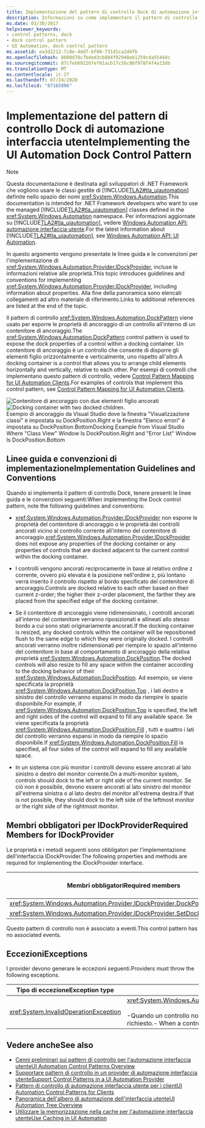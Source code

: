 ```yaml
---
title: Implementazione del pattern di controllo Dock di automazione interfaccia utente
description: Informazioni su come implementare il pattern di controllo Dock di automazione interfaccia utente. Usare il pattern di controllo DockPattern per esporre le proprietà di ancoraggio di un controllo. Implementare IDockProvider.
ms.date: 03/30/2017
helpviewer_keywords:
- control patterns, dock
- dock control pattern
- UI Automation, dock control pattern
ms.assetid: ea3d2212-7c8e-4dd7-bf08-73141ca2d4fb
ms.openlocfilehash: 8080d78c7bded3cb884f92948eb1259cda5544dc
ms.sourcegitcommit: 87cfeb69226fef01acb17c56c86f978f4f4a13db
ms.translationtype: MT
ms.contentlocale: it-IT
ms.lasthandoff: 07/24/2020
ms.locfileid: "87165896"
---
```

# <a name="implementing-the-ui-automation-dock-control-pattern"></a><span data-ttu-id="c36fc-105">Implementazione del pattern di controllo Dock di automazione interfaccia utente</span><span class="sxs-lookup"><span data-stu-id="c36fc-105">Implementing the UI Automation Dock Control Pattern</span></span>
> [!NOTE]
> <span data-ttu-id="c36fc-106">Questa documentazione è destinata agli sviluppatori di .NET Framework che vogliono usare le classi gestite di [!INCLUDE[TLA2#tla_uiautomation](../../../includes/tla2sharptla-uiautomation-md.md)] definite nello spazio dei nomi <xref:System.Windows.Automation>.</span><span class="sxs-lookup"><span data-stu-id="c36fc-106">This documentation is intended for .NET Framework developers who want to use the managed [!INCLUDE[TLA2#tla_uiautomation](../../../includes/tla2sharptla-uiautomation-md.md)] classes defined in the <xref:System.Windows.Automation> namespace.</span></span> <span data-ttu-id="c36fc-107">Per informazioni aggiornate su [!INCLUDE[TLA2#tla_uiautomation](../../../includes/tla2sharptla-uiautomation-md.md)], vedere [Windows Automation API: automazione interfaccia utente](/windows/win32/winauto/entry-uiauto-win32).</span><span class="sxs-lookup"><span data-stu-id="c36fc-107">For the latest information about [!INCLUDE[TLA2#tla_uiautomation](../../../includes/tla2sharptla-uiautomation-md.md)], see [Windows Automation API: UI Automation](/windows/win32/winauto/entry-uiauto-win32).</span></span>  
  
 <span data-ttu-id="c36fc-108">In questo argomento vengono presentate le linee guida e le convenzioni per l'implementazione di <xref:System.Windows.Automation.Provider.IDockProvider>, incluse le informazioni relative alle proprietà.</span><span class="sxs-lookup"><span data-stu-id="c36fc-108">This topic introduces guidelines and conventions for implementing <xref:System.Windows.Automation.Provider.IDockProvider>, including information about properties.</span></span> <span data-ttu-id="c36fc-109">Alla fine della panoramica sono elencati collegamenti ad altro materiale di riferimento.</span><span class="sxs-lookup"><span data-stu-id="c36fc-109">Links to additional references are listed at the end of the topic.</span></span>  
  
 <span data-ttu-id="c36fc-110">Il pattern di controllo <xref:System.Windows.Automation.DockPattern> viene usato per esporre le proprietà di ancoraggio di un controllo all'interno di un contenitore di ancoraggio.</span><span class="sxs-lookup"><span data-stu-id="c36fc-110">The <xref:System.Windows.Automation.DockPattern> control pattern is used to expose the dock properties of a control within a docking container.</span></span> <span data-ttu-id="c36fc-111">Un contenitore di ancoraggio è un controllo che consente di disporre gli elementi figlio orizzontalmente e verticalmente, uno rispetto all'altro.</span><span class="sxs-lookup"><span data-stu-id="c36fc-111">A docking container is a control that allows you to arrange child elements horizontally and vertically, relative to each other.</span></span> <span data-ttu-id="c36fc-112">Per esempi di controlli che implementano questo pattern di controllo, vedere [Control Pattern Mapping for UI Automation Clients](control-pattern-mapping-for-ui-automation-clients.md).</span><span class="sxs-lookup"><span data-stu-id="c36fc-112">For examples of controls that implement this control pattern, see [Control Pattern Mapping for UI Automation Clients](control-pattern-mapping-for-ui-automation-clients.md).</span></span>  
  
 <span data-ttu-id="c36fc-113">![Contenitore di ancoraggio con due elementi figlio ancorati](./media/uia-dockpattern-dockingexample.PNG "UIA_DockPattern_DockingExample")</span><span class="sxs-lookup"><span data-stu-id="c36fc-113">![Docking container with two docked children.](./media/uia-dockpattern-dockingexample.PNG "UIA_DockPattern_DockingExample")</span></span>  
<span data-ttu-id="c36fc-114">Esempio di ancoraggio da Visual Studio dove la finestra "Visualizzazione classi" è impostata su DockPosition.Right e la finestra "Elenco errori" è impostata su DockPosition.Bottom</span><span class="sxs-lookup"><span data-stu-id="c36fc-114">Docking Example from Visual Studio Where "Class View" Window Is DockPosition.Right and "Error List" Window Is DockPosition.Bottom</span></span>  
  
<a name="Implementation_Guidelines_and_Conventions"></a>
## <a name="implementation-guidelines-and-conventions"></a><span data-ttu-id="c36fc-115">Linee guida e convenzioni di implementazione</span><span class="sxs-lookup"><span data-stu-id="c36fc-115">Implementation Guidelines and Conventions</span></span>  
 <span data-ttu-id="c36fc-116">Quando si implementa il pattern di controllo Dock, tenere presenti le linee guida e le convenzioni seguenti:</span><span class="sxs-lookup"><span data-stu-id="c36fc-116">When implementing the Dock control pattern, note the following guidelines and conventions:</span></span>  
  
- <span data-ttu-id="c36fc-117"><xref:System.Windows.Automation.Provider.IDockProvider> non espone le proprietà del contenitore di ancoraggio o le proprietà dei controlli ancorati vicino al controllo corrente all'interno del contenitore di ancoraggio.</span><span class="sxs-lookup"><span data-stu-id="c36fc-117"><xref:System.Windows.Automation.Provider.IDockProvider> does not expose any properties of the docking container or any properties of controls that are docked adjacent to the current control within the docking container.</span></span>  
  
- <span data-ttu-id="c36fc-118">I controlli vengono ancorati reciprocamente in base al relativo ordine z corrente, ovvero più elevata è la posizione nell'ordine z, più lontano verrà inserito il controllo rispetto al bordo specificato del contenitore di ancoraggio.</span><span class="sxs-lookup"><span data-stu-id="c36fc-118">Controls are docked relative to each other based on their current z-order; the higher their z-order placement, the farther they are placed from the specified edge of the docking container.</span></span>  
  
- <span data-ttu-id="c36fc-119">Se il contenitore di ancoraggio viene ridimensionato, i controlli ancorati all'interno del contenitore verranno riposizionati e allineati allo stesso bordo a cui sono stati originariamente ancorati.</span><span class="sxs-lookup"><span data-stu-id="c36fc-119">If the docking container is resized, any docked controls within the container will be repositioned flush to the same edge to which they were originally docked.</span></span> <span data-ttu-id="c36fc-120">I controlli ancorati verranno inoltre ridimensionati per riempire lo spazio all'interno del contenitore in base al comportamento di ancoraggio della relativa proprietà <xref:System.Windows.Automation.DockPosition>.</span><span class="sxs-lookup"><span data-stu-id="c36fc-120">The docked controls will also resize to fill any space within the container according to the docking behavior of their <xref:System.Windows.Automation.DockPosition>.</span></span> <span data-ttu-id="c36fc-121">Ad esempio, se viene specificata la proprietà <xref:System.Windows.Automation.DockPosition.Top> , i lati destro e sinistro del controllo verranno espansi in modo da riempire lo spazio disponibile.</span><span class="sxs-lookup"><span data-stu-id="c36fc-121">For example, if <xref:System.Windows.Automation.DockPosition.Top> is specified, the left and right sides of the control will expand to fill any available space.</span></span> <span data-ttu-id="c36fc-122">Se viene specificata la proprietà <xref:System.Windows.Automation.DockPosition.Fill> , tutti e quattro i lati del controllo verranno espansi in modo da riempire lo spazio disponibile.</span><span class="sxs-lookup"><span data-stu-id="c36fc-122">If <xref:System.Windows.Automation.DockPosition.Fill> is specified, all four sides of the control will expand to fill any available space.</span></span>  
  
- <span data-ttu-id="c36fc-123">In un sistema con più monitor i controlli devono essere ancorati al lato sinistro o destro del monitor corrente.</span><span class="sxs-lookup"><span data-stu-id="c36fc-123">On a multi-monitor system, controls should dock to the left or right side of the current monitor.</span></span> <span data-ttu-id="c36fc-124">Se ciò non è possibile, devono essere ancorati al lato sinistro del monitor all'estrema sinistra o al lato destro del monitor all'estrema destra.</span><span class="sxs-lookup"><span data-stu-id="c36fc-124">If that is not possible, they should dock to the left side of the leftmost monitor or the right side of the rightmost monitor.</span></span>  
  
<a name="Required_Members_for_IDockProvider"></a>
## <a name="required-members-for-idockprovider"></a><span data-ttu-id="c36fc-125">Membri obbligatori per IDockProvider</span><span class="sxs-lookup"><span data-stu-id="c36fc-125">Required Members for IDockProvider</span></span>  
 <span data-ttu-id="c36fc-126">Le proprietà e i metodi seguenti sono obbligatori per l'implementazione dell'interfaccia IDockProvider.</span><span class="sxs-lookup"><span data-stu-id="c36fc-126">The following properties and methods are required for implementing the IDockProvider interface.</span></span>  
  
|<span data-ttu-id="c36fc-127">Membri obbligatori</span><span class="sxs-lookup"><span data-stu-id="c36fc-127">Required members</span></span>|<span data-ttu-id="c36fc-128">Tipo di membro</span><span class="sxs-lookup"><span data-stu-id="c36fc-128">Member type</span></span>|<span data-ttu-id="c36fc-129">Note</span><span class="sxs-lookup"><span data-stu-id="c36fc-129">Notes</span></span>|  
|----------------------|-----------------|-----------|  
|<xref:System.Windows.Automation.Provider.IDockProvider.DockPosition%2A>|<span data-ttu-id="c36fc-130">Proprietà</span><span class="sxs-lookup"><span data-stu-id="c36fc-130">Property</span></span>|<span data-ttu-id="c36fc-131">Nessuno</span><span class="sxs-lookup"><span data-stu-id="c36fc-131">None</span></span>|  
|<xref:System.Windows.Automation.Provider.IDockProvider.SetDockPosition%2A>|<span data-ttu-id="c36fc-132">Metodo</span><span class="sxs-lookup"><span data-stu-id="c36fc-132">Method</span></span>|<span data-ttu-id="c36fc-133">Nessuno</span><span class="sxs-lookup"><span data-stu-id="c36fc-133">None</span></span>|  
  
 <span data-ttu-id="c36fc-134">Questo pattern di controllo non è associato a eventi.</span><span class="sxs-lookup"><span data-stu-id="c36fc-134">This control pattern has no associated events.</span></span>  
  
<a name="Exceptions"></a>
## <a name="exceptions"></a><span data-ttu-id="c36fc-135">Eccezioni</span><span class="sxs-lookup"><span data-stu-id="c36fc-135">Exceptions</span></span>  
 <span data-ttu-id="c36fc-136">I provider devono generare le eccezioni seguenti.</span><span class="sxs-lookup"><span data-stu-id="c36fc-136">Providers must throw the following exceptions.</span></span>  
  
|<span data-ttu-id="c36fc-137">Tipo di eccezione</span><span class="sxs-lookup"><span data-stu-id="c36fc-137">Exception type</span></span>|<span data-ttu-id="c36fc-138">Condizione</span><span class="sxs-lookup"><span data-stu-id="c36fc-138">Condition</span></span>|  
|--------------------|---------------|  
|<xref:System.InvalidOperationException>|<xref:System.Windows.Automation.Provider.IDockProvider.SetDockPosition%2A><br /><br /> <span data-ttu-id="c36fc-139">-Quando un controllo non è in grado di eseguire lo stile di ancoraggio richiesto.</span><span class="sxs-lookup"><span data-stu-id="c36fc-139">-   When a control is not able to execute the requested dock style.</span></span>|  
  
## <a name="see-also"></a><span data-ttu-id="c36fc-140">Vedere anche</span><span class="sxs-lookup"><span data-stu-id="c36fc-140">See also</span></span>

- [<span data-ttu-id="c36fc-141">Cenni preliminari sui pattern di controllo per l'automazione interfaccia utente</span><span class="sxs-lookup"><span data-stu-id="c36fc-141">UI Automation Control Patterns Overview</span></span>](ui-automation-control-patterns-overview.md)
- [<span data-ttu-id="c36fc-142">Supportare pattern di controllo in un provider di automazione interfaccia utente</span><span class="sxs-lookup"><span data-stu-id="c36fc-142">Support Control Patterns in a UI Automation Provider</span></span>](support-control-patterns-in-a-ui-automation-provider.md)
- [<span data-ttu-id="c36fc-143">Pattern di controllo di automazione interfaccia utente per i client</span><span class="sxs-lookup"><span data-stu-id="c36fc-143">UI Automation Control Patterns for Clients</span></span>](ui-automation-control-patterns-for-clients.md)
- [<span data-ttu-id="c36fc-144">Panoramica dell'albero di automazione dell'interfaccia utente</span><span class="sxs-lookup"><span data-stu-id="c36fc-144">UI Automation Tree Overview</span></span>](ui-automation-tree-overview.md)
- [<span data-ttu-id="c36fc-145">Utilizzare la memorizzazione nella cache per l'automazione interfaccia utente</span><span class="sxs-lookup"><span data-stu-id="c36fc-145">Use Caching in UI Automation</span></span>](use-caching-in-ui-automation.md)
